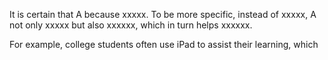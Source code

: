 It is certain that A because xxxxx.
To be more specific, instead of xxxxx, A not only xxxxx but also xxxxxx, which in turn helps xxxxxx.

For example, college students often use iPad to assist their learning, which 